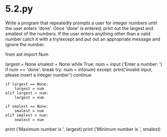 # 5.2.py
Write a program that repeatedly prompts a user for integer numbers until the user enters 'done'. Once 'done' is entered, print out the largest and smallest of the numbers. If the user enters anything other than a valid number catch it with a try/except and put out an appropriate message and ignore the number.

from ast import Num


largest = None
smalest = None
while True:
    num = input ('Enter a number: ')
    if num == 'done':
        break
    try:
        num = int(num)
    except:
        print('invalid input, please insert a integer number')
        continue

    if largest == None: 
        largest = num 
    elif largest < num:
        largest = num 

    if smalest == None:
        smalest = num          
    elif smalest > num:
        smalest = num
    
         
print ('Maximum number is ', largest)
print ('Minimum number is ', smalest) 





